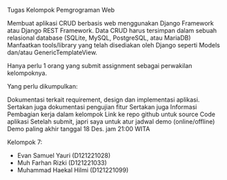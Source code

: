 Tugas Kelompok Pemgrograman Web

Membuat aplikasi CRUD berbasis web menggunakan Django Framework atau Django REST Framework. Data CRUD harus tersimpan dalam sebuah relasional database (SQLite, MySQL, PostgreSQL, atau MariaDB) Manfaatkan tools/library yang telah disediakan oleh Django seperti Models dan/atau GenericTemplateView.

Hanya perlu 1 orang yang submit assignment sebagai perwakilan kelompoknya.

Yang perlu dikumpulkan:

Dokumentasi terkait requirement, design dan implementasi aplikasi. Sertakan juga dokumentasi pengujian fitur
Sertakan juga Informasi Pembagian kerja dalam kelompok
Link ke repo github untuk source Code aplikasi
Setelah submit, japri saya untuk atur jadwal demo (online/offline)
Demo paling akhir tanggal 18 Des. jam 21:00 WITA

Kelompok 7:
- Evan Samuel Yauri (D121221028)
- Muh Farhan Rizki (D121221033)
- Muhammad Haekal Hilmi (D121221099)


